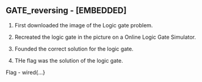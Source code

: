 ## GATE_reversing - [EMBEDDED]

1. First downloaded the image of the Logic gate problem.

2. Recreated the logic gate in the picture on a Online Logic Gate Simulator.

3. Founded the correct solution for the logic gate.

4. THe flag was the solution of the logic gate.

Flag - wired{...}
